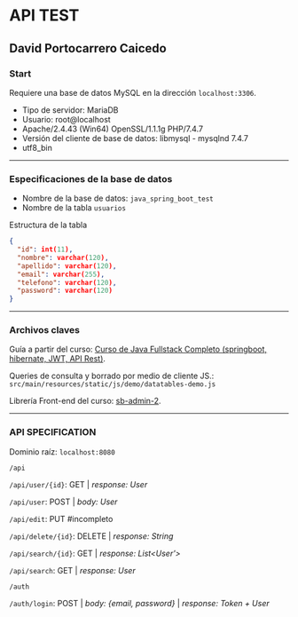 # API TEST
## David Portocarrero Caicedo

### Start
Requiere una base de datos MySQL en la dirección `localhost:3306`.

* Tipo de servidor: MariaDB
* Usuario: root@localhost
* Apache/2.4.43 (Win64) OpenSSL/1.1.1g PHP/7.4.7
* Versión del cliente de base de datos: libmysql - mysqlnd 7.4.7
* utf8_bin
---
### Especificaciones de la base de datos
* Nombre de la base de datos: `java_spring_boot_test`
* Nombre de la tabla `usuarios`

Estructura de la tabla

```json
{
  "id": int(11),
  "nombre": varchar(120),
  "apellido": varchar(120),
  "email": varchar(255),
  "telefono": varchar(120),
  "password": varchar(120)
}

```
---
### Archivos claves

Guía a partir del curso: [Curso de Java Fullstack Completo (springboot, hibernate, JWT, API Rest)](https://www.youtube.com/watch?v=7vHzVN0EiQc).

Queries de consulta y borrado por medio de cliente JS.:
`src/main/resources/static/js/demo/datatables-demo.js`

Librería Front-end del curso: [sb-admin-2](https://startbootstrap.com/theme/sb-admin-2).

---
### API SPECIFICATION
Dominio raíz: `localhost:8080`

`/api`

`/api/user/{id}`: GET | *response: User*

`/api/user`: POST | *body: User*

`/api/edit`: PUT #incompleto

`/api/delete/{id}`: DELETE | *response: String*

`/api/search/{id}`: GET | *response: List<User'>*

`/api/search`: GET | *response: User*


`/auth`

`/auth/login`: POST | *body: {email, password}* | *response: Token + User*
